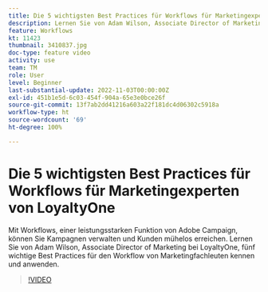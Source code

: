 ```yaml
---
title: Die 5 wichtigsten Best Practices für Workflows für Marketingexperten von LoyaltyOne
description: Lernen Sie von Adam Wilson, Associate Director of Marketing bei LoyaltyOne, fünf wichtige Best Practices für den Workflow von Marketingfachleuten kennen und anwenden.
feature: Workflows
kt: 11423
thumbnail: 3410837.jpg
doc-type: feature video
activity: use
team: TM
role: User
level: Beginner
last-substantial-update: 2022-11-03T00:00:00Z
exl-id: 451b1e5d-6c03-454f-904a-65e3e0bce26f
source-git-commit: 13f7ab2dd41216a603a22f181dc4d06302c5918a
workflow-type: ht
source-wordcount: '69'
ht-degree: 100%

---
```


# Die 5 wichtigsten Best Practices für Workflows für Marketingexperten von LoyaltyOne

Mit Workflows, einer leistungsstarken Funktion von Adobe Campaign, können Sie Kampagnen verwalten und Kunden mühelos erreichen. Lernen Sie von Adam Wilson, Associate Director of Marketing bei LoyaltyOne, fünf wichtige Best Practices für den Workflow von Marketingfachleuten kennen und anwenden.

>[!VIDEO](https://video.tv.adobe.com/v/3410837?quality=12&learn=on)
